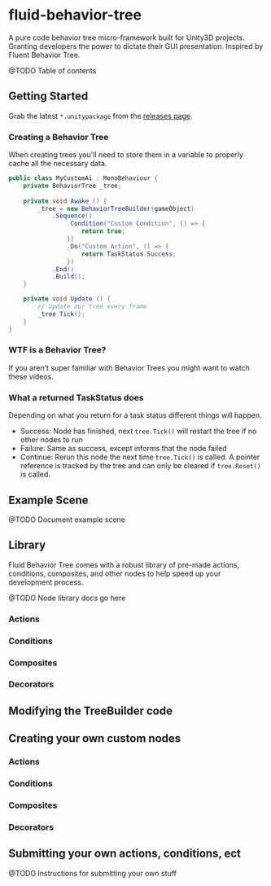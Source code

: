 # fluid-behavior-tree

A pure code behavior tree micro-framework built for Unity3D projects. 
Granting developers the power to dictate their GUI presentation.
Inspired by Fluent Behavior Tree.

@TODO Table of contents

## Getting Started

Grab the latest `*.unitypackage` from the [releases page](https://github.com/ashblue/fluid-behavior-tree/releases).

### Creating a Behavior Tree

When creating trees you'll need to store them in a variable to properly cache all the necessary data.

```C#
public class MyCustomAi : MonoBehaviour {
    private BehaviorTree _tree;
    
    private void Awake () {
        _tree = new BehaviorTreeBuilder(gameObject)
            .Sequence()
                .Condition("Custom Condition", () => {
                    return true;
                })
                .Do("Custom Action", () => {
                    return TaskStatus.Success;
                })
            .End()
            .Build();
    }

    private void Update () {
        // Update our tree every frame
        _tree.Tick();
    }
}
```

### WTF is a Behavior Tree?

If you aren't super familiar with Behavior Trees you might want to watch these videos.

### What a returned TaskStatus does

Depending on what you return for a task status different things will happen.

* Success: Node has finished, next `tree.Tick()` will restart the tree if no other nodes to run
* Failure: Same as success, except informs that the node failed
* Continue: Rerun this node the next time `tree.Tick()` is called. A pointer reference is tracked by the tree and can only be cleared if `tree.Reset()` is called.

## Example Scene

@TODO Document example scene

## Library

Fluid Behavior Tree comes with a robust library of pre-made actions, conditions, composites, and other nodes
to help speed up your development process.

@TODO Node library docs go here

### Actions

### Conditions

### Composites

### Decorators

## Modifying the TreeBuilder code

## Creating your own custom nodes

### Actions

### Conditions

### Composites

### Decorators

## Submitting your own actions, conditions, ect

@TODO Instructions for submitting your own stuff

